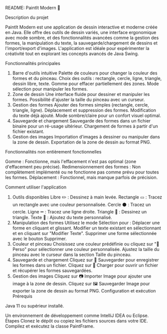 README: PaintIt Modern 🎨


Description du projet


PaintIt Modern est une application de dessin interactive et moderne créée en Java. Elle offre des outils de dessin variés, une interface ergonomique avec mode sombre, et des fonctionnalités avancées comme la gestion des formes, la manipulation du texte, la sauvegarde/chargement de dessins et l'import/export d'images. L'application est idéale pour expérimenter la créativité tout en explorant les concepts avancés de Java Swing.

Fonctionnalités principales


1. Barre d'outils intuitive
Palette de couleurs pour changer la couleur des formes et du pinceau.
Choix des outils : rectangle, cercle, ligne, triangle, dessin libre, texte.
Gomme pour effacer partiellement des zones.
Mode sélection pour manipuler les formes.
2. Zone de dessin
Une interface fluide pour dessiner et manipuler les formes.
Possibilité d'ajuster la taille du pinceau avec un curseur.
3. Gestion des formes
Ajouter des formes simples (rectangle, cercle, triangle, ligne).
Déplacement et suppression des formes.
Modification du texte déjà ajouté.
Mode sombre/claire pour un confort visuel optimal.
4. Sauvegarde et chargement
Sauvegarde des formes dans un fichier binaire pour un ré-usage ultérieur.
Chargement de formes à partir d'un fichier existant.
5. Gestion des images
Importation d'images à dessiner ou manipuler dans la zone de dessin.
Exportation de la zone de dessin au format PNG.



Fonctionnalités non entièrement fonctionnelles


Gomme : Fonctionne, mais l'effacement n'est pas optimal (zone d'effacement peu précise).
Redimensionnement des formes : Non complètement implémenté ou ne fonctionne pas comme prévu pour toutes les formes.
Déplacement : Fonctionnel, mais manque parfois de précision.


Comment utiliser l'application


1. Outils disponibles
Libre ✏️ : Dessinez à main levée.
Rectangle ▭ : Tracez un rectangle avec une couleur personnalisée.
Cercle ⚫ : Tracez un cercle.
Ligne ➖ : Tracez une ligne droite.
Triangle 🔺 : Dessinez un triangle.
Texte 📝 : Ajoutez du texte personnalisé.
2. Manipulation des formes
Utilisez le mode Sélection pour :
Déplacer une forme en cliquant et glissant.
Modifier un texte existant en sélectionnant et en cliquant sur "Modifier Texte".
Supprimer une forme sélectionnée avec le bouton Supprimer.
3. Couleur et pinceau
Choisissez une couleur prédéfinie ou cliquez sur "🎨 Perso" pour sélectionner une couleur personnalisée.
Ajustez la taille du pinceau avec le curseur dans la section Taille du pinceau.
4. Sauvegarde et chargement
Cliquez sur 💾 Sauvegarder pour enregistrer les formes dans un fichier.
Cliquez sur 📂 Charger pour ouvrir un fichier et récupérer les formes sauvegardées.
5. Gestion des images
Cliquez sur 📷 Importer Image pour ajouter une image à la zone de dessin.
Cliquez sur 🖼️ Sauvegarder Image pour exporter la zone de dessin au format PNG.
Configuration et exécution
Prérequis


Java 11 ou supérieur installé.

Un environnement de développement comme IntelliJ IDEA ou Eclipse.
Étapes
Clonez le dépôt ou copiez les fichiers sources dans votre IDE.
Compilez et exécutez la classe PaintFrame.